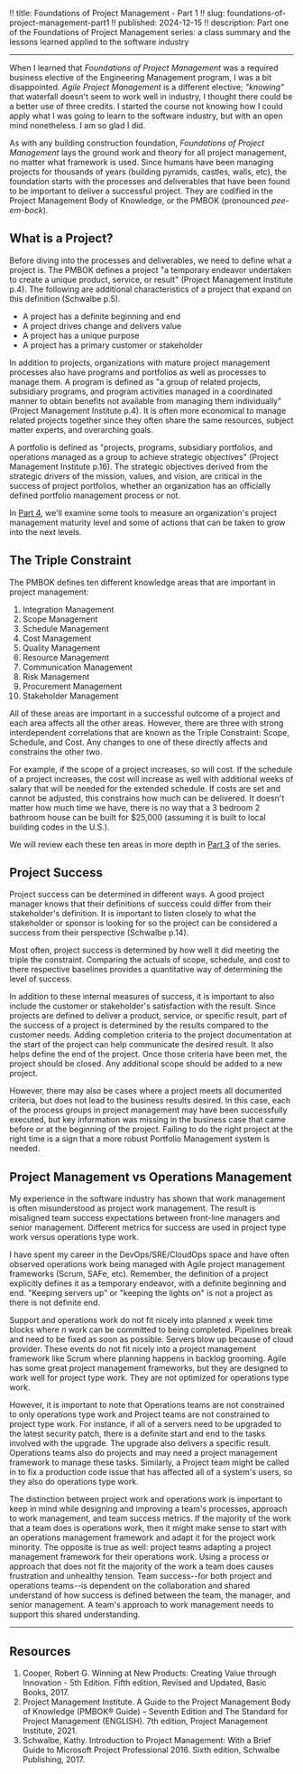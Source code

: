 !! title: Foundations of Project Management - Part 1
!! slug: foundations-of-project-management-part1
!! published: 2024-12-15
!! description: Part one of the Foundations of Project Management series: a class summary and the lessons learned applied to the software industry

---

When I learned that _Foundations of Project Management_ was a required business elective of the
Engineering Management program, I was a bit disappointed. _Agile Project Management_ is a different
elective; _"knowing"_ that waterfall doesn't seem to work well in industry, I thought there could be
a better use of three credits. I started the course not knowing how I could apply what I was going
to learn to the software industry, but with an open mind nonetheless. I am so glad I did.

As with any building construction foundation, _Foundations of Project Management_ lays the ground
work and theory for all project management, no matter what framework is used. Since humans have been
managing projects for thousands of years (building pyramids, castles, walls, etc), the foundation
starts with the processes and deliverables that have been found to be important to deliver a
successful project. They are codified in the Project Management Body of Knowledge, or the PMBOK
(pronounced _pee-em-bock_).


## What is a Project?

Before diving into the processes and deliverables, we need to define what a project is. The PMBOK
defines a project "a temporary endeavor undertaken to create a unique product, service, or result"
(Project Management Institute p.4). The following are additional characteristics of a project that
expand on this definition (Schwalbe p.5).

- A project has a definite beginning and end
- A project drives change and delivers value
- A project has a unique purpose
- A project has a primary customer or stakeholder

In addition to projects, organizations with mature project management processes also have programs
and portfolios as well as processes to manage them. A program is defined as "a group of related
projects, subsidiary programs, and program activities managed in a coordinated manner to obtain
benefits not available from managing them individually" (Project Management Institute p.4). It is
often more economical to manage related projects together since they often share the same resources,
subject matter experts, and overarching goals.

A portfolio is defined as "projects, programs, subsidiary portfolios, and operations managed as a
group to achieve strategic objectives" (Project Management Institute p.16). The strategic objectives
derived from the strategic drivers of the mission, values, and vision, are critical in the success
of project portfolios, whether an organization has an officially defined portfolio management
process or not.

In [Part 4](), we'll examine some tools to measure an organization's project management maturity
level and some of actions that can be taken to grow into the next levels.


## The Triple Constraint

The PMBOK defines ten different knowledge areas that are important in project management:

1. Integration Management
2. Scope Management
3. Schedule Management
4. Cost Management
5. Quality Management
6. Resource Management
7. Communication Management
8. Risk Management
9. Procurement Management
10. Stakeholder Management

All of these areas are important in a successful outcome of a project and each area affects all the
other areas. However, there are three with strong interdependent correlations that are known as the
Triple Constraint: Scope, Schedule, and Cost. Any changes to one of these directly affects and
constrains the other two.

For example, if the scope of a project increases, so will cost. If the schedule of a project
increases, the cost will increase as well with additional weeks of salary that will be needed for
the extended schedule. If costs are set and cannot be adjusted, this constrains how much can be
delivered. It doesn't matter how much time we have, there is no way that a 3 bedroom 2 bathroom
house can be built for $25,000 (assuming it is built to local building codes in the U.S.).

We will review each these ten areas in more depth in [Part 3]() of the series.


## Project Success

Project success can be determined in different ways. A good project manager knows that their
definitions of success could differ from their stakeholder's definition. It is important to listen
closely to what the stakeholder or sponsor is looking for so the project can be considered a success
from their perspective (Schwalbe p.14). 

Most often, project success is determined by how well it did meeting the triple the constraint.
Comparing the actuals of scope, schedule, and cost to there respective baselines provides a
quantitative way of determining the level of success.

In addition to these internal measures of success, it is important to also include the customer or
stakeholder's satisfaction with the result. Since projects are defined to deliver a product,
service, or specific result, part of the success of a project is determined by the results compared
to the customer needs. Adding completion criteria to the project documentation at the start of the
project can help communicate the desired result. It also helps define the end of the project. Once
those criteria have been met, the project should be closed. Any additional scope should be added to
a new project.

However, there may also be cases where a project meets all documented criteria, but does not lead to
the business results desired. In this case, each of the process groups in project management may
have been successfully executed, but key information was missing in the business case that came
before or at the beginning of the project. Failing to do the right project at the right time is a
sign that a more robust Portfolio Management system is needed.


## Project Management vs Operations Management

My experience in the software industry has shown that work management is often misunderstood as
project work management. The result is misaligned team success expectations between front-line
managers and senior management. Different metrics for success are used in project type work versus
operations type work.

I have spent my career in the DevOps/SRE/CloudOps space and have often observed operations work
being managed with Agile project management frameworks (Scrum, SAFe, etc). Remember, the definition
of a project explicitly defines it as a temporary endeavor, with a definite beginning and end.
"Keeping servers up" or "keeping the lights on" is not a project as there is not definite end.

Support and operations work do not fit nicely into planned _x_ week time blocks where _n_ work can
be committed to being completed. Pipelines break and need to be fixed as soon as possible. Servers
blow up because of cloud provider. These events do not fit nicely into a project management
framework like Scrum where planning happens in backlog grooming. Agile has some great project
management frameworks, but they are designed to work well for project type work. They are not
optimized for operations type work. 

However, it is important to note that Operations teams are not constrained to only operations type
work and Project teams are not constrained to project type work. For instance, if all of a servers
need to be upgraded to the latest security patch, there is a definite start and end to the tasks
involved with the upgrade. The upgrade also delivers a specific result. Operations teams also do
projects and may need a project management framework to manage these tasks. Similarly, a Project
team might be called in to fix a production code issue that has affected all of a system's users, so
they also do operations type work. 

The distinction between project work and operations work is important to keep in mind while
designing and improving a team's processes, approach to work management, and team success metrics.
If the majority of the work that a team does is operations work, then it might make sense to start
with an operations management framework and adapt it for the project work minority. The opposite is
true as well: project teams adapting a project management framework for their operations work. Using
a process or approach that does not fit the majority of the work a team does causes frustration and
unhealthy tension. Team success--for both project and operations teams--is dependent on the
collaboration and shared understand of how success is defined between the team, the manager, and
senior management. A team's approach to work management needs to support this shared understanding.


---

## Resources

1. Cooper, Robert G. Winning at New Products: Creating Value through Innovation - 5th Edition. Fifth edition, Revised and Updated, Basic Books, 2017.
2. Project Management Institute. A Guide to the Project Management Body of Knowledge (PMBOK® Guide) – Seventh Edition and The Standard for Project Management (ENGLISH). 7th edition, Project Management Institute, 2021.
3. Schwalbe, Kathy. Introduction to Project Management: With a Brief Guide to Microsoft Project Professional 2016. Sixth edition, Schwalbe Publishing, 2017.

